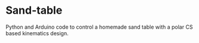 # Sand-table
Python and Arduino code to control a homemade sand table with a polar CS based kinematics design.
